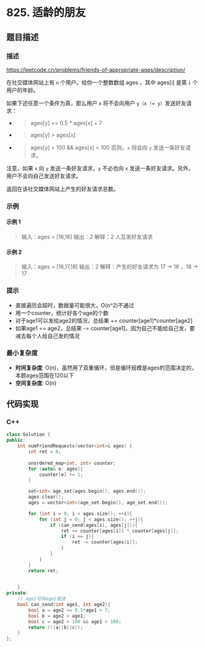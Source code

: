 # 825. 适龄的朋友

## 题目描述

### 描述
https://leetcode.cn/problems/friends-of-appropriate-ages/description/

在社交媒体网站上有 `n` 个用户。给你一个整数数组 ages ，其中 ages[i] 是第 `i` 个用户的年龄。

如果下述任意一个条件为真，那么用户 `x` 将不会向用户 `y（x != y）`发送好友请求：

- > ages[y] <= 0.5 * ages[x] + 7
- > ages[y] > ages[x]
- > ages[y] > 100 && ages[x] < 100
否则，`x` 将会向 `y` 发送一条好友请求。

注意，如果 `x` 向 `y` 发送一条好友请求，`y` 不必也向 `x` 发送一条好友请求。另外，用户不会向自己发送好友请求。

返回在该社交媒体网站上产生的好友请求总数。

### 示例

#### 示例 1
> 输入：ages = [16,16]
> 输出：2
> 解释：2 人互发好友请求


#### 示例 2
> 输入：ages = [16,17,18]
> 输出：2
> 解释：产生的好友请求为 17 -> 16 ，18 -> 17


### 提示

- 直接遍历会超时，数据量可能很大，O(n^2)不通过
- 用一个counter，统计好各个age的个数
- 对于age1可以发给age2的情况，总结果 += counter[age1]*counter[age2]
- 如果age1 == age2，总结果 -= counter[age1]，因为自己不能给自己发，要减去每个人给自己发的情况


### 最小复杂度

- **时间复杂度**: O(n)，虽然用了双重循环，但是循环规模是ages的范围决定的，本题ages范围在120以下
- **空间复杂度**: O(n)

## 代码实现

### C++

```c++
class Solution {
public:
    int numFriendRequests(vector<int>& ages) {
        int ret = 0;
        
        unordered_map<int, int> counter;
        for (auto& e: ages){
            counter[e] += 1;
        }

        set<int> age_set(ages.begin(), ages.end());
        ages.clear();
        ages = vector<int>(age_set.begin(), age_set.end());

        for (int i = 0; i < ages.size(); ++i){
            for (int j = 0; j < ages.size(); ++j){
                if (can_send(ages[i], ages[j])){
                    ret += counter[ages[i]] * counter[ages[j]];
                    if (i == j){
                        ret -= counter[ages[i]];
                    }
                }
            }
        }
        return ret;

        
    }
private:
    // age1可向age2发送
    bool can_send(int age1, int age2){
        bool a = age2 <= 0.5*age1 + 7;
        bool b = age2 > age1;
        bool c = age2 > 100 && age1 < 100;
        return (!(a||b||c));
    }
};
```